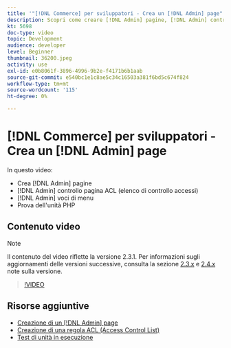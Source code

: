 ```yaml
---
title: '"[!DNL Commerce] per sviluppatori - Crea un [!DNL Admin] page"'
description: Scopri come creare [!DNL Admin] pagine, [!DNL Admin] controllo pagina ACL (elenco di controllo accessi) e eseguire unit test.
kt: 5698
doc-type: video
topic: Development
audience: developer
level: Beginner
thumbnail: 36200.jpeg
activity: use
exl-id: e0b8061f-3896-4996-9b2e-f4171b6b1aab
source-git-commit: e540bc1e1c8ae5c34c16503a381f6bd5c674f824
workflow-type: tm+mt
source-wordcount: '115'
ht-degree: 0%

---
```


# [!DNL Commerce] per sviluppatori - Crea un [!DNL Admin] page

In questo video:

- Crea [!DNL Admin] pagine
- [!DNL Admin] controllo pagina ACL (elenco di controllo accessi)
- [!DNL Admin] voci di menu
- Prova dell&#39;unità PHP

## Contenuto video

>[!NOTE]
>
>Il contenuto del video riflette la versione 2.3.1. Per informazioni sugli aggiornamenti delle versioni successive, consulta la sezione [ 2.3.x](https://devdocs.magento.com/guides/v2.3/release-notes/bk-release-notes.html) e [2.4.x](https://devdocs.magento.com/guides/v2.4/release-notes/bk-release-notes.html) note sulla versione.

>[!VIDEO](https://video.tv.adobe.com/v/36200?quality=12&learn=on)

## Risorse aggiuntive

- [Creazione di un [!DNL Admin] page](https://devdocs.magento.com/guides/v2.4/ext-best-practices/extension-coding/example-module-adminpage.html)
- [Creazione di una regola ACL (Access Control List)](https://devdocs.magento.com/guides/v2.4/ext-best-practices/tutorials/create-access-control-list-rule.html)
- [Test di unità in esecuzione](https://devdocs.magento.com/guides/v2.4/test/unit/unit_test_execution.html)
